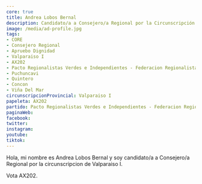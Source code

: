 ```yaml
---
core: true
title: Andrea Lobos Bernal
description: Candidato/a a Consejero/a Regional por la Circunscripción de Valparaiso I
image: /media/ad-profile.jpg
tags:
- CORE
- Consejero Regional
- Apruebo Dignidad
- Valparaiso I
- AX202
- Pacto Regionalistas Verdes e Independientes - Federacion Regionalista Verde Social - Independientes
- Puchuncavi
- Quintero
- Concon
- Viña Del Mar
circunscripcionProvincial: Valparaiso I
papeleta: AX202
partido: Pacto Regionalistas Verdes e Independientes - Federacion Regionalista Verde Social - Independientes
paginaWeb:
facebook:
twitter:
instagram:
youtube:
tiktok:
---
```

Hola, mi nombre es Andrea Lobos Bernal y soy candidato/a a Consejero/a Regional por la circunscripcion de Valparaiso I.

Vota AX202.